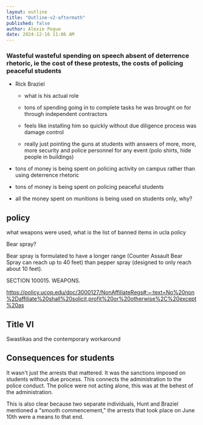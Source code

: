 ```yaml
---
layout: outline
title: "Outline-v2-aftermath"
published: false
author: Alexie Pogue
date: 2024-12-16 11:06 AM
---
```



### Wasteful wasteful spending on speech absent of deterrence rhetoric, ie the cost of these protests, the costs of policing peaceful students 

- Rick Braziel 

	- what is his actual role

	- tons of spending going in to complete tasks he was brought on for through independent contractors 

	- feels like installing him so quickly without due diligence process was damage control 

	- really just pointing the guns at students with answers of more, more, more security and police personnel for any event (polo shirts, hide people in buildings)

- tons of money is being spent on policing activity on campus rather than using deterrence rhetoric

- tons of money is being spent on policing peaceful students

- all the money spent on munitions is being used on students only, why? 



## policy

what weapons were used, what is the list of banned items in ucla policy

Bear spray?

Bear spray is formulated to have a longer range (Counter Assault Bear Spray can reach up to 40 feet) than pepper spray (designed to only reach about 10 feet). 

SECTION 100015. WEAPONS. 

https://policy.ucop.edu/doc/3000127/NonAffiliateRegs#:~:text=No%20non%2Daffiliate%20shall%20solicit,profit%20or%20otherwise%2C%20except%20as



## Title VI

Swastikas and the contemporary workaround 



## Consequences for students

It wasn't just the arrests that mattered. It was the sanctions imposed on students without due process. This connects the administration to the police conduct. The police were not acting alone, this was at the behest of the administration. 

This is also clear because two separate individuals, Hunt and Braziel mentioned a "smooth commencement," the arrests that took place on June 10th were a means to that end. 